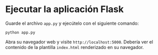 # Ejecutar la aplicación Flask

Guarde el archivo `app.py` y ejecútelo con el siguiente comando:

```
python app.py
```

Abra su navegador web y visite `http://localhost:5000`. Debería ver el contenido de la plantilla `index.html` renderizado en su navegador.
